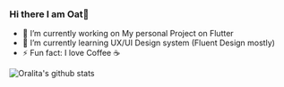 ### Hi there I am Oat👋

- 🔭 I’m currently working on My personal Project on Flutter
- 🌱 I’m currently learning UX/UI Design system (Fluent Design mostly)
- ⚡ Fun fact: I love Coffee ☕

![Oralita's github stats](https://github-readme-stats.vercel.app/api?username=oat431)
